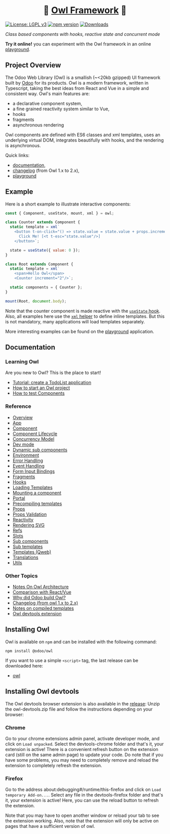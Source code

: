 <h1 align="center">🦉 <a href="https://odoo.github.io/owl/">Owl Framework</a> 🦉</h1>

 [![License: LGPL v3](https://img.shields.io/badge/License-LGPL%20v3-blue.svg)](https://www.gnu.org/licenses/lgpl-3.0)
[![npm version](https://badge.fury.io/js/@odoo%2Fowl.svg)](https://badge.fury.io/js/@odoo%2Fowl)
[![Downloads](https://img.shields.io/npm/dm/@odoo%2Fowl.svg)](https://www.npmjs.com/package/@odoo/owl)

_Class based components with hooks, reactive state and concurrent mode_

**Try it online!** you can experiment with the Owl framework in an online [playground](https://odoo.github.io/owl/playground).

## Project Overview

The Odoo Web Library (Owl) is a smallish (~<20kb gzipped) UI framework built by
[Odoo](https://www.odoo.com/) for its products. Owl is a modern
framework, written in Typescript, taking the best ideas from React and Vue in a
simple and consistent way. Owl's main features are:

- a declarative component system,
- a fine grained reactivity system similar to Vue,
- hooks
- fragments
- asynchronous rendering

Owl components are defined with ES6 classes and xml templates, uses an
underlying virtual DOM, integrates beautifully with hooks, and the rendering is
asynchronous.

Quick links:

- [documentation](#documentation),
- [changelog](CHANGELOG.md) (from Owl 1.x to 2.x),
- [playground](https://odoo.github.io/owl/playground)

## Example

Here is a short example to illustrate interactive components:

```javascript
const { Component, useState, mount, xml } = owl;

class Counter extends Component {
  static template = xml`
    <button t-on-click="() => state.value = state.value + props.increment">
      Click Me! [<t t-esc="state.value"/>]
    </button>`;

  state = useState({ value: 0 });
}

class Root extends Component {
  static template = xml`
    <span>Hello Owl</span>
    <Counter increment="2"/>`;

  static components = { Counter };
}

mount(Root, document.body);
```

Note that the counter component is made reactive with the [`useState` hook](doc/reference/hooks.md#usestate).
Also, all examples here use the [`xml` helper](doc/reference/templates.md#inline-templates) to define inline templates.
But this is not mandatory, many applications will load templates separately.

More interesting examples can be found on the
[playground](https://odoo.github.io/owl/playground) application.

## Documentation

### Learning Owl

Are you new to Owl? This is the place to start!

- [Tutorial: create a TodoList application](doc/learning/tutorial_todoapp.md)
- [How to start an Owl project](doc/learning/quick_start.md)
- [How to test Components](doc/learning/how_to_test.md)

### Reference

- [Overview](doc/readme.md)
- [App](doc/reference/app.md)
- [Component](doc/reference/component.md)
- [Component Lifecycle](doc/reference/component.md#lifecycle)
- [Concurrency Model](doc/reference/concurrency_model.md)
- [Dev mode](doc/reference/app.md#dev-mode)
- [Dynamic sub components](doc/reference/component.md#dynamic-sub-components)
- [Environment](doc/reference/environment.md)
- [Error Handling](doc/reference/error_handling.md)
- [Event Handling](doc/reference/event_handling.md)
- [Form Input Bindings](doc/reference/input_bindings.md)
- [Fragments](doc/reference/templates.md#fragments)
- [Hooks](doc/reference/hooks.md)
- [Loading Templates](doc/reference/app.md#loading-templates)
- [Mounting a component](doc/reference/app.md#mount-helper)
- [Portal](doc/reference/portal.md)
- [Precompiling templates](doc/reference/precompiling_templates.md)
- [Props](doc/reference/props.md)
- [Props Validation](doc/reference/props.md#props-validation)
- [Reactivity](doc/reference/reactivity.md)
- [Rendering SVG](doc/reference/templates.md#rendering-svg)
- [Refs](doc/reference/refs.md)
- [Slots](doc/reference/slots.md)
- [Sub components](doc/reference/component.md#sub-components)
- [Sub templates](doc/reference/templates.md#sub-templates)
- [Templates (Qweb)](doc/reference/templates.md)
- [Translations](doc/reference/translations.md)
- [Utils](doc/reference/utils.md)

### Other Topics

- [Notes On Owl Architecture](doc/miscellaneous/architecture.md)
- [Comparison with React/Vue](doc/miscellaneous/comparison.md)
- [Why did Odoo build Owl?](doc/miscellaneous/why_owl.md)
- [Changelog (from owl 1.x to 2.x)](CHANGELOG.md)
- [Notes on compiled templates](doc/miscellaneous/compiled_template.md)
- [Owl devtools extension](doc/tools/devtools.md)

## Installing Owl

Owl is available on `npm` and can be installed with the following command:

```
npm install @odoo/owl
```
If you want to use a simple `<script>` tag, the last release can be downloaded here:

- [owl](https://github.com/odoo/owl/releases/latest)

## Installing Owl devtools

The Owl devtools browser extension is also available in the [release](https://github.com/odoo/owl/releases/latest):
Unzip the owl-devtools.zip file and follow the instructions depending on your browser:

### Chrome

Go to your chrome extensions admin panel, activate developer mode, and click on `Load unpacked`.
Select the devtools-chrome folder and that's it, your extension is active! 
There is a convenient refresh button on the extension card (still on the same admin page) to update your code. 
Do note that if you have some problems, you may need to completely remove and reload the extension to completely refresh the extension.

### Firefox 
Go to the address about:debugging#/runtime/this-firefox and click on `Load temporary Add-on...`.
Select any file in the devtools-firefox folder and that's it, your extension is active! 
Here, you can use the reload button to refresh the extension.

Note that you may have to open another window or reload your tab to see the extension working.
Also, note that the extension will only be active on pages that have a sufficient version of owl.


